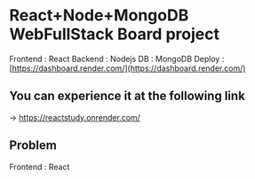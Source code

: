# React+Node+MongoDB WebFullStack Board project
Frontend : React
Backend : Nodejs
DB : MongoDB
Deploy : [https://dashboard.render.com/](https://dashboard.render.com/)
## You can experience it at the following link
-> https://reactstudy.onrender.com/
## Problem
Frontend : React

